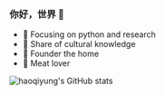 

### 你好，世界 👋

- :orange_book: Focusing on python and research
- :hammer: Share of cultural knowledge
- :ram: Founder the home
- :meat_on_bone: Meat lover

![haoqiyung's GitHub stats](https://github-readme-stats.vercel.app/api?username=haoqiyung&show_icons=true&theme=radical)
